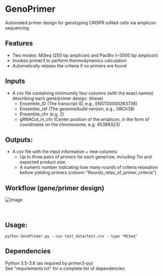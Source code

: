 # GenoPrimer
Automated primer design for genotyping CRISPR edited cells via amplicon sequencing

## Features
- Two modes: MiSeq (250 bp amplicon) and PacBio (~3000 bp amplicon)
- Invokes primer3 to perform thermodynamics calculation
- Automatically relaxes the criteria if no primers are found

## Inputs

- A csv file containing minimumlly four columns (with the exact names) describing each gene/primer design:
  (these)
  - Ensemble_ID (The transcript ID, e.g., ENST00000263736)  
  - Ensemble_ref (The genome/build version, e.g., GRCh38)  
  - Ensemble_chr (e.g. 2)  
  - gRNACut_in_chr (Center position of the amplicon, in the form of coordinates on the chromosome, e.g. 45389323)   
    
## Outputs:
- A csv file with the input information + new columns: 
  -  Up to three pairs of primers for each gene/row, including Tm and expected product size.
  -  A numeric number indicating how many rounds of criteria relaxation before yielding primers (column "Rounds_relax_of_primer_criteria")

## Workflow (gene/primer design) 
![image](https://user-images.githubusercontent.com/4129442/153317761-659d4ea8-88bb-4c69-bdf5-05e2a168d4ea.png)

&nbsp;
## Usage:
```
python GenoPrimer.py --csv test_data/test.csv --type "MiSeq"
```


## Dependencies
Python 3.5-3.8 (as required by primer3-py)  
See "requirements.txt" for a complete list of dependencies



